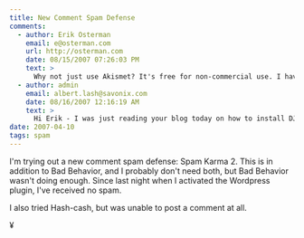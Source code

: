 ```yaml
---
title: New Comment Spam Defense
comments:
  - author: Erik Osterman
    email: e@osterman.com
    url: http://osterman.com
    date: 08/15/2007 07:26:03 PM
    text: >
      Why not just use Akismet? It's free for non-commercial use. I have 100% success with it blocking SPAM, no false positives to speak of, and integrates right into Wordpress.
  - author: admin
    email: albert.lash@savonix.com
    date: 08/16/2007 12:16:19 AM
    text: >
      Hi Erik - I was just reading your blog today on how to install DJabberd - thanks for the howto!<br/><br/>I don't think my blogs are non-commercial because I have adsense integrated into them. Anyway, Spam Karma 2 is working out great ever since I staggered the comment IDs:<br/><br/><a href="http://www.soggyblogger.com/blog/2007/06/spam-karma-2-database-problem.html" rel="nofollow">http://www.soggyblogger.com/blog/2007/06/20/spam-karma-2-database-problem/</a>
date: 2007-04-10
tags: spam
---
```

I'm trying out a new comment spam defense: Spam Karma 2. This is in addition to Bad Behavior, and I probably don't need both, but Bad Behavior wasn't doing enough. Since last night when I activated the Wordpress plugin, I've received no spam.

I also tried Hash-cash, but was unable to post a comment at all.

¥

